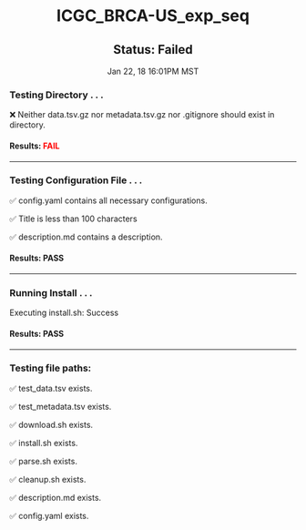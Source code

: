 <h1><center>ICGC_BRCA-US_exp_seq</center></h1>
<h2><center> Status: Failed </center></h2>
<center>Jan 22, 18 16:01PM MST</center>


### Testing Directory . . .

&#10060;	 Neither data.tsv.gz nor metadata.tsv.gz nor .gitignore should exist in directory.

#### Results: **<font color="red">FAIL</font>**
---
### Testing Configuration File . . .

&#9989;	config.yaml contains all necessary configurations.

&#9989;	Title is less than 100 characters

&#9989;	description.md contains a description.

#### Results: PASS
---
### Running Install . . .

Executing install.sh: Success

#### Results: PASS
---

### Testing file paths:

&#9989;	test_data.tsv exists.

&#9989;	test_metadata.tsv exists.

&#9989;	download.sh exists.

&#9989;	install.sh exists.

&#9989;	parse.sh exists.

&#9989;	cleanup.sh exists.

&#9989;	description.md exists.

&#9989;	config.yaml exists.

